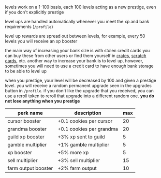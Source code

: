 <script>
  import DocsTemplate from "$lib/components/docs/DocsTemplate.svelte"
  import ItemModal from "$lib/components/docs/ItemModal.svelte"
  import DocsHeader from '$lib/components/docs/DocsHeader.svelte';
</script>

<DocsTemplate title='levelling' description="learn how levelling, rewards, bank size, and prestiging work in our system. discover xp boosters, upgrades, stolen credit cards, and more." />

levels work on a 1-100 basis, each 100 levels acting as a new prestige, even if you don't explicitly prestige

<DocsHeader header='h2' text="levelling up" />

level ups are handled automatically whenever you meet the xp and bank requirements (`/profile`)

<DocsHeader header='h2' text="level up rewards" />

level up rewards are spread out between levels, for example, every 50 levels you will receive an xp booster

<DocsHeader header='h2' text="increasing bank size" />

the main way of increasing your bank size is with <ItemModal item="stolen_credit_card" trailing=".">stolen credit cards</ItemModal> you can buy these from other users or find them yourself in [crates](/docs/economy/items/crates), [scratch cards](/docs/economy/items/scratch-cards), etc. another way to increase your bank is to level up, however, sometimes you will need to use a credit card to have enough bank storage to be able to level up

<DocsHeader header='h2' text="prestiging" />

when you prestige, your level will be decreased by 100 and given a prestige level. you will receive a random permanent upgrade seen in the upgrades button in `/profile`. if you don't like the upgrade that you received, you can use a <ItemModal item="reroll_token">reroll token</ItemModal> to reroll that upgrade into a different random one. **you do not lose anything when you prestige**

<DocsHeader header='h2' text="prestige upgrades" />

| perk name           | description              | max |
| ------------------- | ------------------------ | --- |
| cursor booster      | +0.1 cookies per cursor  | 20  |
| grandma booster     | +0.1 cookies per grandma | 20  |
| guild xp booster    | +3% xp sent to guild     | 5   |
| gamble multiplier   | +1% gamble multiplier    | 5   |
| xp booster          | +5% more xp              | 5   |
| sell multiplier     | +3% sell multiplier      | 15  |
| farm output booster | +2% farm output          | 10  |
